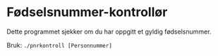 # Fødselsnummer-kontrollør

Dette programmet sjekker om du har oppgitt et gyldig fødselsnummer.

Bruk: `./pnrkontroll [Personnummer]`